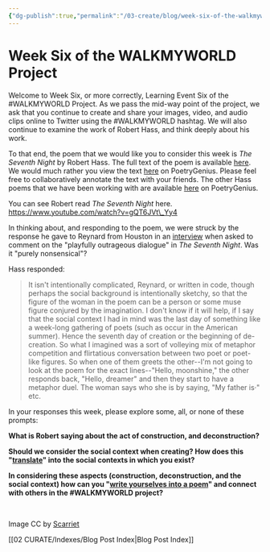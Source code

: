 ```yaml
---
{"dg-publish":true,"permalink":"/03-create/blog/week-six-of-the-walkmyworld-project/","title":"Week Six of the #WALKMYWORLD Project","tags":["poetry","walkmyworld"]}
---
```


# Week Six of the WALKMYWORLD Project

Welcome to Week Six, or more correctly, Learning Event Six of the #WALKMYWORLD Project. As we pass the mid-way point of the project, we ask that you continue to create and share your images, video, and audio clips online to Twitter using the #WALKMYWORLD hashtag. We will also continue to examine the work of Robert Hass, and think deeply about his work.

To that end, the poem that we would like you to consider this week is _The Seventh Night_ by Robert Hass. The full text of the poem is available [here](http://porcupinehandshake.wordpress.com/2009-09-20/the-seventh-night-robert-hass/). We would much rather you view the text [here](http://poetry.rapgenius.com/Robert-hass-the-seventh-night-annotated) on PoetryGenius. Please feel free to collaboratively annotate the text with your friends. The other Hass poems that we have been working with are available [here](http://poetry.rapgenius.com/artists/Robert-hass) on PoetryGenius.

You can see Robert read _The Seventh Night_ here. https://www.youtube.com/watch?v=gQT6JVt\_Yy4

In thinking about, and responding to the poem, we were struck by the response he gave to Reynard from Houston in an [interview](http://www.smartishpace.com/pqa/robert_hass/) when asked to comment on the "playfully outrageous dialogue" in _The Seventh Night_. Was it "purely nonsensical"?

Hass responded:

> It isn't intentionally complicated, Reynard, or written in code, though perhaps the social background is intentionally sketchy, so that the figure of the woman in the poem can be a person or some muse figure conjured by the imagination. I don't know if it will help, if I say that the social context I had in mind was the last day of something like a week-long gathering of poets (such as occur in the American summer). Hence the seventh day of creation or the beginning of de-creation. So what I imagined was a sort of volleying mix of metaphor competition and flirtatious conversation between two poet or poet-like figures. So when one of them greets the other--I'm not going to look at the poem for the exact lines--"Hello, moonshine," the other responds back, "Hello, dreamer" and then they start to have a metaphor duel. The woman says who she is by saying, "My father is·" etc.

In your responses this week, please explore some, all, or none of these prompts:

**What is Robert saying about the act of construction, and deconstruction?**

**Should we consider the social context when creating? How does this "[translate](http://technoliteracy.org/2014-02-09/eat-your-words-a-walkmyworld-submission/)" into the social contexts in which you exist?**

**In considering these aspects (construction, deconstruction, and the social context) how can you "[write yourselves into a poem](https://dogtrax.edublogs.org/2014-02-16/write-yourselves-into-a-poem-a-walkmyworld-call-to-writing/)" and connect with others in the #WALKMYWORLD project?** 

 

Image CC by [Scarriet](http://scarriet.wordpress.com/category/march-madness/page/2/)

[[02 CURATE/Indexes/Blog Post Index\|Blog Post Index]]